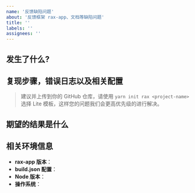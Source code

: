 ```yaml
---
name: '反馈缺陷问题'
about: '反馈框架 rax-app、文档等缺陷问题'
title: ''
labels: ''
assignees: ''
---
```


<!--
感谢您向我们反馈问题，为了高效的解决问题，我们期望您能按照以下步骤进行：
-->

<!--
在提交问题前，请先搜索一下以往的旧 issue，您遇到的问题可能已经有人提了，或者在最新版本中被修复。
-->

## 发生了什么?

<!-- 清晰的描述下遇到的问题，建议附上错误截图 -->

## 复现步骤，错误日志以及相关配置

> 建议并上传到你的 GitHub 仓库，请使用 `yarn init rax <project-name>` 选择 Lite 模板，这样您的问题我们会更高优先级的进行解决。

<!-- 为节约大家的时间以及更快的解决您的问题，请尽可能的描述清楚复现步骤 -->
<!-- 简洁清晰的重现步骤能够帮助我们更迅速地定位问题所在 -->
<!-- 可以尝试不要锁版本，或者重新安装依赖 -->

## 期望的结果是什么

<!-- 您期待的正确结果是什么 -->

## 相关环境信息

- **rax-app 版本**：
- **build.json 配置**：
- **Node 版本**：
- **操作系统**：
